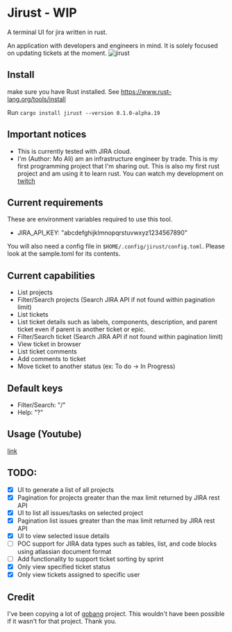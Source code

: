 # Jirust - WIP
A terminal UI for jira written in rust.

An application with developers and engineers in mind.  It is solely focused on updating tickets at the moment.
![jirust](https://user-images.githubusercontent.com/7011993/225179809-b4683ea5-93e5-4c4c-abf5-e6534df0f5a3.gif)

## Install
make sure you have Rust installed.  See https://www.rust-lang.org/tools/install

Run `cargo install jirust --version 0.1.0-alpha.19`

## Important notices
* This is currently tested with JIRA cloud.
* I'm (Author: Mo Ali) am an infrastructure engineer by trade.  This is my first programming project that I'm sharing out.  This is also my first rust project and am using it to learn rust.  You can watch my development on [twitch](https://www.twitch.tv/mo_ali141)

## Current requirements

These are environment variables required to use this tool.

* JIRA_API_KEY: "abcdefghijklmnopqrstuvwxyz1234567890"

You will also need a config file in `$HOME/.config/jirust/config.toml`.  Please look at the sample.toml for its contents.

## Current capabilities
* List projects
* Filter/Search projects (Search JIRA API if not found within pagination limit)
* List tickets
* List ticket details such as labels, components, description, and parent ticket even if parent is another ticket or epic.
* Filter/Search ticket (Search JIRA API if not found within pagination limit)
* View ticket in browser
* List ticket comments
* Add comments to ticket
* Move ticket to another status (ex: To do -> In Progress)

## Default keys
* Filter/Search: "/"
* Help: "?"

## Usage (Youtube)
[link](https://www.youtube.com/watch?v=gRgz1M30q9I)

## TODO:
- [X] UI to generate a list of all projects
- [X] Pagination for projects greater than the max limit returned by JIRA rest API
- [X] UI to list all issues/tasks on selected project
- [X] Pagination list issues greater than the max limit returned by JIRA rest API
- [X] UI to view selected issue details
- [ ] POC support for JIRA data types such as tables, list, and code blocks using atlassian document format
- [ ] Add functionality to support ticket sorting by sprint
- [X] Only view specified ticket status
- [X] Only view tickets assigned to specific user

## Credit
I've been copying a lot of [gobang](https://github.com/TaKO8Ki/gobang/tree/main) project.  This wouldn't have been possible if it wasn't for that project.  Thank you.

